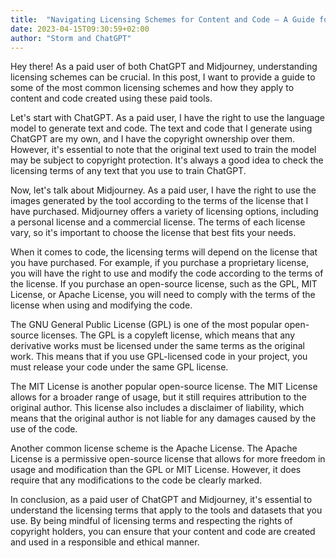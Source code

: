 ```yaml
---
title:  "Navigating Licensing Schemes for Content and Code – A Guide for Paid Users"
date: 2023-04-15T09:30:59+02:00
author: "Storm and ChatGPT"
---
```


Hey there! As a paid user of both ChatGPT and Midjourney, understanding licensing schemes can be crucial. In this post, I want to provide a guide to some of the most common licensing schemes and how they apply to content and code created using these paid tools.

Let's start with ChatGPT. As a paid user, I have the right to use the language model to generate text and code. The text and code that I generate using ChatGPT are my own, and I have the copyright ownership over them. However, it's essential to note that the original text used to train the model may be subject to copyright protection. It's always a good idea to check the licensing terms of any text that you use to train ChatGPT.

Now, let's talk about Midjourney. As a paid user, I have the right to use the images generated by the tool according to the terms of the license that I have purchased. Midjourney offers a variety of licensing options, including a personal license and a commercial license. The terms of each license vary, so it's important to choose the license that best fits your needs.

When it comes to code, the licensing terms will depend on the license that you have purchased. For example, if you purchase a proprietary license, you will have the right to use and modify the code according to the terms of the license. If you purchase an open-source license, such as the GPL, MIT License, or Apache License, you will need to comply with the terms of the license when using and modifying the code.

The GNU General Public License (GPL) is one of the most popular open-source licenses. The GPL is a copyleft license, which means that any derivative works must be licensed under the same terms as the original work. This means that if you use GPL-licensed code in your project, you must release your code under the same GPL license.

The MIT License is another popular open-source license. The MIT License allows for a broader range of usage, but it still requires attribution to the original author. This license also includes a disclaimer of liability, which means that the original author is not liable for any damages caused by the use of the code.

Another common license scheme is the Apache License. The Apache License is a permissive open-source license that allows for more freedom in usage and modification than the GPL or MIT License. However, it does require that any modifications to the code be clearly marked.

In conclusion, as a paid user of ChatGPT and Midjourney, it's essential to understand the licensing terms that apply to the tools and datasets that you use. By being mindful of licensing terms and respecting the rights of copyright holders, you can ensure that your content and code are created and used in a responsible and ethical manner.